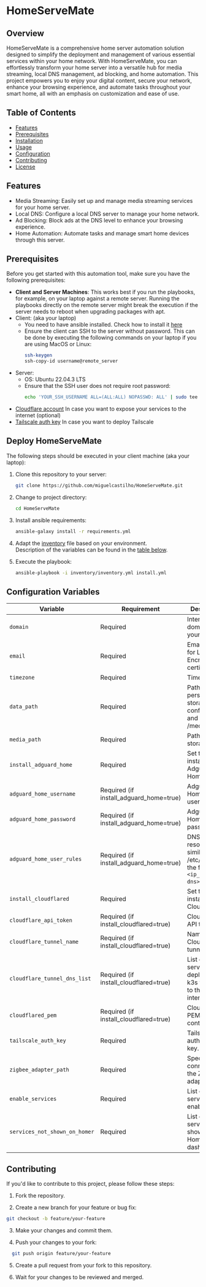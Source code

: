 # HomeServeMate

## Overview

HomeServeMate is a comprehensive home server automation solution designed to simplify the deployment and management of various essential services within your home network.
With HomeServeMate, you can effortlessly transform your home server into a versatile hub for media streaming, local DNS management, ad blocking, and home automation. 
This project empowers you to enjoy your digital content, secure your network, enhance your browsing experience, and automate tasks throughout your smart home, all with an emphasis on customization and ease of use.

## Table of Contents

- [Features](#features)
- [Prerequisites](#prerequisites)
- [Installation](#installation)
- [Usage](#usage)
- [Configuration](#configuration)
- [Contributing](#contributing)
- [License](#license)

## Features

- Media Streaming: Easily set up and manage media streaming services for your home server.
- Local DNS: Configure a local DNS server to manage your home network.
- Ad Blocking: Block ads at the DNS level to enhance your browsing experience.
- Home Automation: Automate tasks and manage smart home devices through this server.

## Prerequisites

Before you get started with this automation tool, make sure you have the following prerequisites:

- **Client and Server Machines**: This works best if you run the playbooks, for example, on your laptop against a remote server. Running the playbooks directly on the remote server might break the execution if the server needs to reboot when upgrading packages with apt.
- Client: (aka your laptop)
  - You need to have ansible installed. Check how to install it [here](https://docs.ansible.com/ansible/latest/installation_guide/intro_installation.html#installing-and-upgrading-ansible-with-pipx)
  - Ensure the client can SSH to the server without password. This can be done by executing the following commands on your laptop if you are using MacOS or Linux:
    ```bash
    ssh-keygen
    ssh-copy-id username@remote_server
    ```
- Server:
  - OS: Ubuntu 22.04.3 LTS
  - Ensure that the SSH user does not require root password:
    ```bash
    echo 'YOUR_SSH_USERNAME ALL=(ALL:ALL) NOPASSWD: ALL' | sudo tee /etc/sudoers.d/YOUR_SSH_USERNAME
    ```
- [Cloudflare account](https://dash.cloudflare.com/sign-up) In case you want to expose your services to the internet (optional)
- [Tailscale auth key](https://tailscale.com/kb/1085/auth-keys/#step-1-generate-an-auth-key) In case you want to deploy Tailscale

## Deploy HomeServeMate

The following steps should be executed in your client machine (aka your laptop):
1. Clone this repository to your server:
   ```bash
   git clone https://github.com/miguelcastilho/HomeServeMate.git
   ```
2. Change to project directory:
   ```bash
   cd HomeServeMate
   ```
2. Install ansible requirements:
   ```bash
   ansible-galaxy install -r requirements.yml
   ```
3. Adapt the [inventory](inventory/inventory.yml) file based on your environment.  
   Description of the variables can be found in the [table below](#configuration-variables).

4. Execute the playbook:
   ```bash
   ansible-playbook -i inventory/inventory.yml install.yml
   ```

## Configuration Variables

| Variable                    | Requirement                    | Description                                       | Default Value              |
|-----------------------------|--------------------------------|---------------------------------------------------|----------------------------|
| `domain`                    | Required                       | Internet domain for your server.                | example.com                |
| `email`                     | Required                       | Email address for Let's Encrypt certificates.   | user@example.com           |
| `timezone`                  | Required                       | Timezone.                                        | Europe/Amsterdam           |
| `data_path`                 | Required                       | Path to persistent storage for configs, DBs, and logs (e.g., /mediabox). | /mediabox |
| `media_path`                | Required                       | Path to media storage.                           | /media/storage            |
| `install_adguard_home`      | Required                       | Set to `true` to install Adguard Home.          | true                      |
| `adguard_home_username`     | Required (if install_adguard_home=true)  | Adguard Home username.             | myusername                |
| `adguard_home_password`     | Required (if install_adguard_home=true)  | Adguard Home password.             | mysecretpassword           |
| `adguard_home_user_rules`   | Required (if install_adguard_home=true)  | DNS resolution similar to /etc/hosts in the form of `<ip_address dns>`. | 192.168.1.1 myhostname |
| `install_cloudflared`       | Required                       | Set to `true` to install Cloudflared.           | true                      |
| `cloudflare_api_token`      | Required (if install_cloudflared=true)                      | Cloudflare API token.                            | YOUR_CLOUDFLARE_API_TOKEN |
| `cloudflare_tunnel_name`    | Required (if install_cloudflared=true)                      | Name of the Cloudflared tunnel.                 | my-tunnel                 |
| `cloudflare_tunnel_dns_list`| Required (if install_cloudflared=true)                      | List of services deployed on k3s to expose to the internet. | [ {"name": "service1", "port": 8080}, {"name": "service2", "port": 9000} ] |
| `cloudflared_pem`           | Required (if install_cloudflared=true)                      | Cloudflared PEM file content.                   | -----BEGIN CERTIFICATE-----\n...  |
| `tailscale_auth_key`        | Required                       | Tailscale authentication key.                   | my-tailscale-auth-key     |
| `zigbee_adapter_path`       | Required                       | Specify the connection to the Zigbee adapter.  | /dev/ttyUSB0              |
| `enable_services`           | Required                       | List of services to enable.                     | [ "duplicati", "mqtt", "homeassistant" ] |
| `services_not_shown_on_homer`| Required                    | List of services not shown on Homer dashboard.  | [ "homer", "mqtt", "recyclarr" ] |


## Contributing
If you'd like to contribute to this project, please follow these steps:

1. Fork the repository.

2. Create a new branch for your feature or bug fix:

  ```bash
  git checkout -b feature/your-feature
  ```

3. Make your changes and commit them.

4. Push your changes to your fork:

  ```bash
    git push origin feature/your-feature
  ```

5. Create a pull request from your fork to this repository.

6. Wait for your changes to be reviewed and merged.


